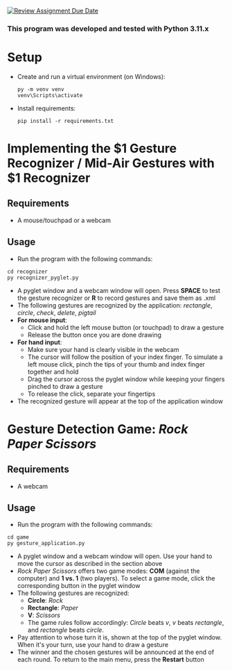[![Review Assignment Due Date](https://classroom.github.com/assets/deadline-readme-button-22041afd0340ce965d47ae6ef1cefeee28c7c493a6346c4f15d667ab976d596c.svg)](https://classroom.github.com/a/HqZjtAXJ)

### This program was developed and tested with Python 3.11.x

# Setup
- Create and run a virtual environment (on Windows):
    ```
    py -m venv venv
    venv\Scripts\activate
    ```

- Install requirements:

    ```
    pip install -r requirements.txt
    ```

# Implementing the $1 Gesture Recognizer / Mid-Air Gestures with $1 Recognizer

## Requirements
- A mouse/touchpad or a webcam

## Usage

- Run the program with the following commands:

```
cd recognizer
py recognizer_pyglet.py
```
- A pyglet window and a webcam window will open. Press **SPACE** to test the gesture recognizer or **R** to record gestures and save them as .xml
- The following gestures are recognized by the application: *rectangle*, *circle*, *check*, *delete*, *pigtail*
- **For mouse input**:
    - Click and hold the left mouse button (or touchpad) to draw a gesture
    - Release the button once you are done drawing
- **For hand input**:
    - Make sure your hand is clearly visible in the webcam
    - The cursor will follow the position of your index finger. To simulate a left mouse click, pinch the tips of your thumb and index finger together and hold
    - Drag the cursor across the pyglet window while keeping your fingers pinched to draw a gesture
    - To release the click, separate your fingertips 
- The recognized gesture will appear at the top of the application window


# Gesture Detection Game: *Rock Paper Scissors*

## Requirements
- A webcam

## Usage
- Run the program with the following commands:

```
cd game
py gesture_application.py
```
- A pyglet window and a webcam window will open. Use your hand to move the cursor as described in the section above
- *Rock Paper Scissors* offers two game modes: **COM** (against the computer) and **1 vs. 1** (two players). To select a game mode, click the corresponding button in the pyglet window
- The following gestures are recognized:
    - **Circle**: *Rock*
    - **Rectangle**: *Paper*
    - **V**: *Scissors*
    - The game rules follow accordingly: *Circle* beats *v*, *v* beats *rectangle*, and *rectangle* beats *circle*.
- Pay attention to whose turn it is, shown at the top of the pyglet window. When it's your turn, use your hand to draw a gesture
- The winner and the chosen gestures will be announced at the end of each round. To return to the main menu, press the **Restart** button